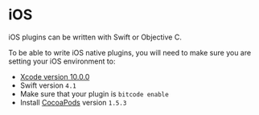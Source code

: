 # iOS

iOS plugins can be written with Swift or Objective C.

To be able to write iOS native plugins, you will need to make sure you are setting your iOS environment to:

* [Xcode version 10.0.0](https://download.developer.apple.com/Developer_Tools/Xcode_10/Xcode_10.xip)
* Swift version `4.1`
* Make sure that your plugin is `bitcode enable`
* Install [CocoaPods](https://guides.cocoapods.org/using/getting-started.html) version `1.5.3`
